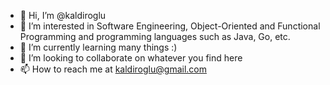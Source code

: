 - 👋 Hi, I’m @kaldiroglu
- 👀 I’m interested in Software Engineering, Object-Oriented and Functional Programming and programming languages such as Java, Go, etc.
- 🌱 I’m currently learning many things :)
- 💞️ I’m looking to collaborate on whatever you find here
- 📫 How to reach me at kaldiroglu@gmail.com

<!---
kaldiroglu/kaldiroglu is a ✨ special ✨ repository because its `README.md` (this file) appears on your GitHub profile.
You can click the Preview link to take a look at your changes.
--->

